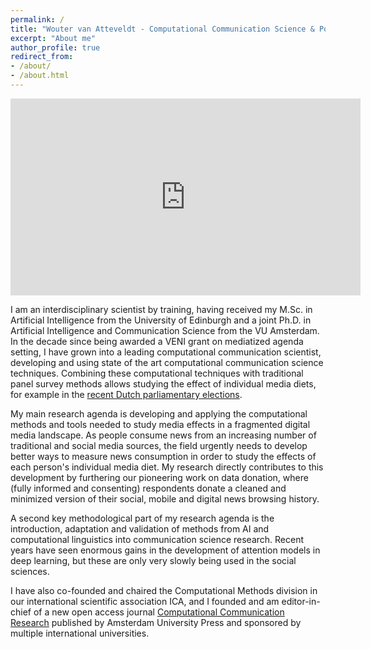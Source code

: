 ```yaml
---
permalink: / 
title: "Wouter van Atteveldt - Computational Communication Science & Political Communication"
excerpt: "About me"
author_profile: true 
redirect_from:
- /about/
- /about.html
---
```


<iframe width="560" height="315" src="https://www.youtube.com/embed/exrYU5jcimE" title="YouTube video player" frameborder="0" allow="accelerometer; autoplay; clipboard-write; encrypted-media; gyroscope; picture-in-picture" allowfullscreen></iframe>

I am an interdisciplinary scientist by training, having received my M.Sc. in Artificial Intelligence from the University
of Edinburgh and a joint Ph.D. in Artificial Intelligence and Communication Science from the VU Amsterdam. In the decade
since being awarded a VENI grant on mediatized agenda setting, I have grown into a leading computational communication
scientist, developing and using state of the art computational communication science techniques.
Combining these computational techniques with traditional panel survey methods allows studying the effect of individual
media diets, for example in the [recent Dutch parliamentary elections](https://tk2021.vupolcom.nl).

My main research agenda is developing and applying the computational methods and tools needed to study media effects in
a fragmented digital media landscape. As people consume news from an increasing number of traditional and social media
sources, the field urgently needs to develop better ways to measure news consumption in order to study the effects of
each person's individual media diet. My research directly contributes to this development by furthering our pioneering
work on data donation, where (fully informed and consenting) respondents donate a cleaned and minimized version of their
social, mobile and digital news browsing history.

A second key methodological part of my research agenda is the introduction, adaptation and validation of methods from AI
and computational linguistics into communication science research. Recent years have seen enormous gains in the
development of attention models in deep learning, but these are only very slowly being used in the social sciences.

I have also co-founded and chaired the Computational Methods division in our international scientific association ICA, and I founded and
am editor-in-chief of a new open access journal [Computational Communication Research](https://computationalcommunication.org)
published by Amsterdam University
Press and sponsored by multiple international universities. 
